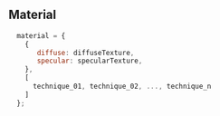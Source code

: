 ## Material

```javascript
  material = {
    {
       diffuse: diffuseTexture,
       specular: specularTexture,
    },
    [
      technique_01, technique_02, ..., technique_n
    ]
  };
```
